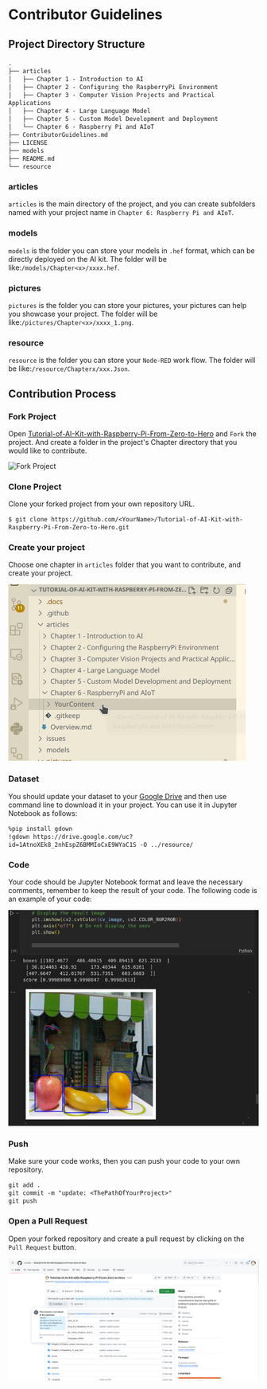 # Contributor Guidelines

## Project Directory Structure

```shell
.
├── articles
│   ├── Chapter 1 - Introduction to AI
│   ├── Chapter 2 - Configuring the RaspberryPi Environment
│   ├── Chapter 3 - Computer Vision Projects and Practical Applications
│   ├── Chapter 4 - Large Language Model
│   ├── Chapter 5 - Custom Model Development and Deployment
│   └── Chapter 6 - Raspberry Pi and AIoT
├── ContributorGuidelines.md
├── LICENSE
├── models
├── README.md
└── resource
```

### articles

```articles``` is the main directory of the project, and you can create subfolders named with your project name in ```Chapter 6: Raspberry Pi and AIoT```.

### models

```models``` is the folder you can store your models in ```.hef``` format, which can be directly deployed on the AI kit. The folder will be like:```/models/Chapter<x>/xxxx.hef```.

### pictures

```pictures``` is the folder you can store your pictures, your pictures can help you showcase your project. The folder will be like:```/pictures/Chapter<x>/xxxx_1.png```.


### resource

```resource``` is the folder you can store your ```Node-RED``` work flow. The folder will be like:```/resource/Chapterx/xxx.Json```.

## Contribution Process

### Fork Project

Open [Tutorial-of-AI-Kit-with-Raspberry-Pi-From-Zero-to-Hero](https://github.com/Seeed-Projects/Tutorial-of-AI-Kit-with-Raspberry-Pi-From-Zero-to-Hero) and ```Fork``` the project. And create a folder in the project's Chapter directory that you would like to contribute.

![Fork Project](pictures/ContributorGuidelines/contrubutor_0.png)

### Clone Project

Clone your forked project from your own repository URL. 

```shell
$ git clone https://github.com/<YourName>/Tutorial-of-AI-Kit-with-Raspberry-Pi-From-Zero-to-Hero.git
```

### Create your project

Choose one chapter in ```articles``` folder that you want to contribute, and create your project.

![Create Project](pictures/ContributorGuidelines/contrubutor_1.png)

### Dataset

You should update your dataset to your [Google Drive](https://drive.google.com/drive/home) and then use command line to download it in your project. You can use it in Jupyter Notebook as follows:

```
%pip install gdown
!gdown https://drive.google.com/uc?id=1AtnoXEk8_2nhEspZ6BMMIoCxE9WYaC1S -O ../resource/
```

### Code

Your code should be Jupyter Notebook format and leave the necessary comments, remember to keep the result of your code. The following code is an example of your code:

![Code](pictures/ContributorGuidelines/contrubutor_2.png)

### Push

Make sure your code works, then you can push your code to your own repository.

```shell
git add .
git commit -m "update: <ThePathOfYourProject>"
git push
```
### Open a Pull Request

Open your forked repository and create a pull request by clicking on the ```Pull Request``` button.

![Pull Request](pictures/ContributorGuidelines/contrubutor_3.png)
